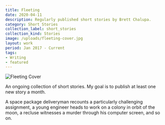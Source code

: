 ```yaml
---
title: Fleeting
date: 2020-04-11
description: Regularly published short stories by Brett Chalupa.
category: Short Stories
collection_label: short_stories
collection_kind: Stories
image: /uploads/fleeting-cover.jpg
layout: work
period: Jan 2017 - Current
tags:
- Writing
- featured
---
```


![Fleeting Cover](/uploads/fleeting-cover.jpg)

An ongoing collection of short stories. My goal is to publish at least one new story a month.

A space package deliveryman recounts a particularly challenging assignment, a young engineer heads to work on a colony in orbit of the moon, a recluse witnesses a murder through his computer screen, and so on.
